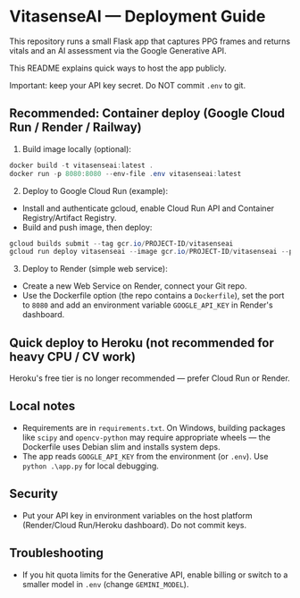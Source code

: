 # VitasenseAI — Deployment Guide

This repository runs a small Flask app that captures PPG frames and returns vitals and an AI assessment via the Google Generative API.

This README explains quick ways to host the app publicly.

Important: keep your API key secret. Do NOT commit `.env` to git.

## Recommended: Container deploy (Google Cloud Run / Render / Railway)

1. Build image locally (optional):

```powershell
docker build -t vitasenseai:latest .
docker run -p 8080:8080 --env-file .env vitasenseai:latest
```

2. Deploy to Google Cloud Run (example):

- Install and authenticate gcloud, enable Cloud Run API and Container Registry/Artifact Registry.
- Build and push image, then deploy:

```powershell
gcloud builds submit --tag gcr.io/PROJECT-ID/vitasenseai
gcloud run deploy vitasenseai --image gcr.io/PROJECT-ID/vitasenseai --platform managed --region us-central1 --allow-unauthenticated --set-env-vars GOOGLE_API_KEY="YOUR_KEY"
```

3. Deploy to Render (simple web service):

- Create a new Web Service on Render, connect your Git repo.
- Use the Dockerfile option (the repo contains a `Dockerfile`), set the port to `8080` and add an environment variable `GOOGLE_API_KEY` in Render's dashboard.

## Quick deploy to Heroku (not recommended for heavy CPU / CV work)

Heroku's free tier is no longer recommended — prefer Cloud Run or Render.

## Local notes
- Requirements are in `requirements.txt`. On Windows, building packages like `scipy` and `opencv-python` may require appropriate wheels — the Dockerfile uses Debian slim and installs system deps.
- The app reads `GOOGLE_API_KEY` from the environment (or `.env`). Use `python .\app.py` for local debugging.

## Security
- Put your API key in environment variables on the host platform (Render/Cloud Run/Heroku dashboard). Do not commit keys.

## Troubleshooting
- If you hit quota limits for the Generative API, enable billing or switch to a smaller model in `.env` (change `GEMINI_MODEL`).
